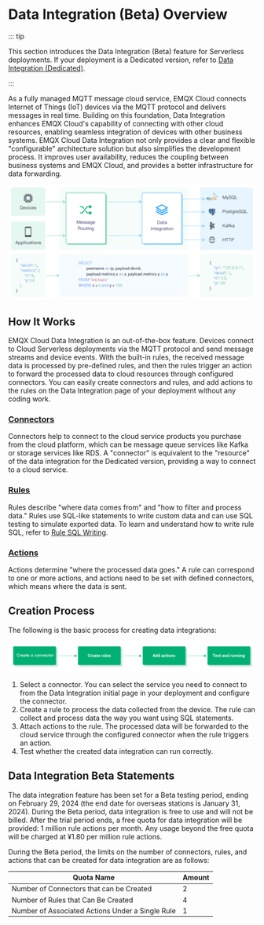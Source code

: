 # Data Integration (Beta) Overview

::: tip 

This section introduces the Data Integration (Beta) feature for Serverless deployments. If your deployment is a Dedicated version, refer to [Data Integration (Dedicated)](../rule_engine/introduction.md). 

:::

As a fully managed MQTT message cloud service, EMQX Cloud connects Internet of Things (IoT) devices via the MQTT protocol and delivers messages in real time. Building on this foundation, Data Integration enhances EMQX Cloud's capability of connecting with other cloud resources, enabling seamless integration of devices with other business systems. EMQX Cloud Data Integration not only provides a clear and flexible "configurable" architecture solution but also simplifies the development process. It improves user availability, reduces the coupling between business systems and EMQX Cloud, and provides a better infrastructure for data forwarding.

![data_integration_intro](./_assets/integration_intro_01.png)

## How It Works

EMQX Cloud Data Integration is an out-of-the-box feature. Devices connect to Cloud Serverless deployments via the MQTT protocol and send message streams and device events. With the built-in rules, the received message data is processed by pre-defined rules, and then the rules trigger an action to forward the processed data to cloud resources through configured connectors. You can easily create connectors and rules, and add actions to the rules on the Data Integration page of your deployment without any coding work.

### [Connectors](./connectors.md)

Connectors help to connect to the cloud service products you purchase from the cloud platform, which can be message queue services like Kafka or storage services like RDS. A "connector" is equivalent to the "resource" of the data integration for the Dedicated version, providing a way to connect to a cloud service.

### [Rules](./rules.md)

Rules describe "where data comes from" and "how to filter and process data." Rules use SQL-like statements to write custom data and can use SQL testing to simulate exported data. To learn and understand how to write rule SQL, refer to [Rule SQL Writing](https://docs.emqx.com/en/enterprise/v4.2/rule/rule-engine.html#sql-%E8%AF%AD%E5%8F%A5).

### [Actions](./rules.md)

Actions determine "where the processed data goes." A rule can correspond to one or more actions, and actions need to be set with defined connectors, which means where the data is sent.

## Creation Process

The following is the basic process for creating data integrations:

![data_integration_intro](./_assets/integration_intro_02.png)

1. Select a connector. You can select the service you need to connect to from the Data Integration initial page in your deployment and configure the connector.
2. Create a rule to process the data collected from the device. The rule can collect and process data the way you want using SQL statements.
3. Attach actions to the rule. The processed data will be forwarded to the cloud service through the configured connector when the rule triggers an action.
4. Test whether the created data integration can run correctly.

## Data Integration Beta Statements

The data integration feature has been set for a Beta testing period, ending on February 29, 2024 (the end date for overseas stations is January 31, 2024). During the Beta period, data integration is free to use and will not be billed. After the trial period ends, a free quota for data integration will be provided: 1 million rule actions per month. Any usage beyond the free quota will be charged at ¥1.80 per million rule actions.

During the Beta period, the limits on the number of connectors, rules, and actions that can be created for data integration are as follows:

| Quota Name                                       | Amount |
| ------------------------------------------------ | ------ |
| Number of Connectors that can be Created         | 2      |
| Number of Rules that Can Be Created              | 4      |
| Number of Associated Actions Under a Single Rule | 1      |
